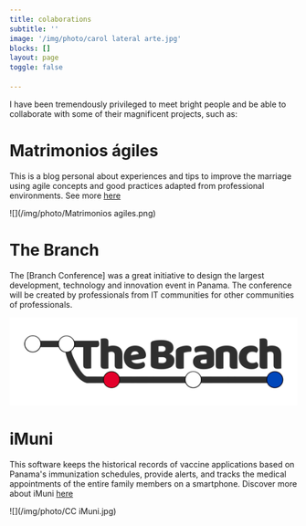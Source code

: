 ```yaml
---
title: colaborations
subtitle: ''
image: '/img/photo/carol lateral arte.jpg'
blocks: []
layout: page
toggle: false

---
```

I have been tremendously privileged to meet bright people and be able to collaborate with some of their magnificent projects, such as:

# Matrimonios ágiles

This is a blog personal about experiences and tips to improve the marriage using agile concepts and good practices adapted from professional environments. See more [here](https://matrimoniosagiles.wordpress.com/ "matrimoniosagiles")

![](/img/photo/Matrimonios agiles.png)

# The Branch

The [Branch Conference] was a great initiative to design the largest development, technology and innovation event in Panama. The conference will be created by professionals from IT communities for other communities of professionals.

![thebranchconference](/img/photo/the-branch-logo-tr-0.30.png "TheBranch")

# iMuni

This software keeps the historical records of vaccine applications based on Panama's immunization schedules, provide alerts, and tracks the medical appointments of the entire family members on a smartphone. Discover more about iMuni [here](http://imuniapp.com/ "iMuni")

![](/img/photo/CC iMuni.jpg)

